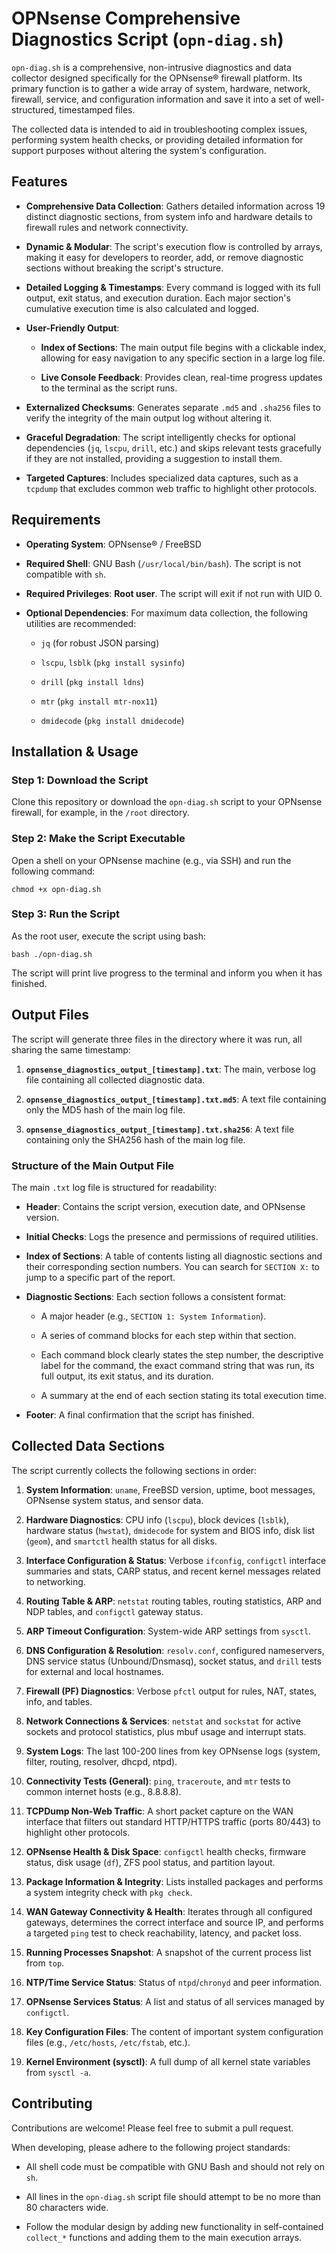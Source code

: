 # OPNsense Comprehensive Diagnostics Script (`opn-diag.sh`)

`opn-diag.sh` is a comprehensive, non-intrusive diagnostics and data collector designed specifically for the OPNsense® firewall platform. Its primary function is to gather a wide array of system, hardware, network, firewall, service, and configuration information and save it into a set of well-structured, timestamped files.

The collected data is intended to aid in troubleshooting complex issues, performing system health checks, or providing detailed information for support purposes without altering the system's configuration.

## Features

* **Comprehensive Data Collection**: Gathers detailed information across 19 distinct diagnostic sections, from system info and hardware details to firewall rules and network connectivity.

* **Dynamic & Modular**: The script's execution flow is controlled by arrays, making it easy for developers to reorder, add, or remove diagnostic sections without breaking the script's structure.

* **Detailed Logging & Timestamps**: Every command is logged with its full output, exit status, and execution duration. Each major section's cumulative execution time is also calculated and logged.

* **User-Friendly Output**:

    * **Index of Sections**: The main output file begins with a clickable index, allowing for easy navigation to any specific section in a large log file.

    * **Live Console Feedback**: Provides clean, real-time progress updates to the terminal as the script runs.

* **Externalized Checksums**: Generates separate `.md5` and `.sha256` files to verify the integrity of the main output log without altering it.

* **Graceful Degradation**: The script intelligently checks for optional dependencies (`jq`, `lscpu`, `drill`, etc.) and skips relevant tests gracefully if they are not installed, providing a suggestion to install them.

* **Targeted Captures**: Includes specialized data captures, such as a `tcpdump` that excludes common web traffic to highlight other protocols.

## Requirements

* **Operating System**: OPNsense® / FreeBSD

* **Required Shell**: GNU Bash (`/usr/local/bin/bash`). The script is not compatible with `sh`.

* **Required Privileges**: **Root user**. The script will exit if not run with UID 0.

* **Optional Dependencies**: For maximum data collection, the following utilities are recommended:

    * `jq` (for robust JSON parsing)

    * `lscpu`, `lsblk` (`pkg install sysinfo`)

    * `drill` (`pkg install ldns`)

    * `mtr` (`pkg install mtr-nox11`)

    * `dmidecode` (`pkg install dmidecode`)

## Installation & Usage

### Step 1: Download the Script

Clone this repository or download the `opn-diag.sh` script to your OPNsense firewall, for example, in the `/root` directory.

### Step 2: Make the Script Executable

Open a shell on your OPNsense machine (e.g., via SSH) and run the following command:

`chmod +x opn-diag.sh`

### Step 3: Run the Script

As the root user, execute the script using bash:

`bash ./opn-diag.sh`

The script will print live progress to the terminal and inform you when it has finished.

## Output Files

The script will generate three files in the directory where it was run, all sharing the same timestamp:

1.  **`opnsense_diagnostics_output_[timestamp].txt`**: The main, verbose log file containing all collected diagnostic data.

2.  **`opnsense_diagnostics_output_[timestamp].txt.md5`**: A text file containing only the MD5 hash of the main log file.

3.  **`opnsense_diagnostics_output_[timestamp].txt.sha256`**: A text file containing only the SHA256 hash of the main log file.

### Structure of the Main Output File

The main `.txt` log file is structured for readability:

* **Header**: Contains the script version, execution date, and OPNsense version.

* **Initial Checks**: Logs the presence and permissions of required utilities.

* **Index of Sections**: A table of contents listing all diagnostic sections and their corresponding section numbers. You can search for `SECTION X:` to jump to a specific part of the report.

* **Diagnostic Sections**: Each section follows a consistent format:

    * A major header (e.g., `SECTION 1: System Information`).

    * A series of command blocks for each step within that section.

    * Each command block clearly states the step number, the descriptive label for the command, the exact command string that was run, its full output, its exit status, and its duration.

    * A summary at the end of each section stating its total execution time.

* **Footer**: A final confirmation that the script has finished.

## Collected Data Sections

The script currently collects the following sections in order:

1.  **System Information**: `uname`, FreeBSD version, uptime, boot messages, OPNsense system status, and sensor data.

2.  **Hardware Diagnostics**: CPU info (`lscpu`), block devices (`lsblk`), hardware status (`hwstat`), `dmidecode` for system and BIOS info, disk list (`geom`), and `smartctl` health status for all disks.

3.  **Interface Configuration & Status**: Verbose `ifconfig`, `configctl` interface summaries and stats, CARP status, and recent kernel messages related to networking.

4.  **Routing Table & ARP**: `netstat` routing tables, routing statistics, ARP and NDP tables, and `configctl` gateway status.

5.  **ARP Timeout Configuration**: System-wide ARP settings from `sysctl`.

6.  **DNS Configuration & Resolution**: `resolv.conf`, configured nameservers, DNS service status (Unbound/Dnsmasq), socket status, and `drill` tests for external and local hostnames.

7.  **Firewall (PF) Diagnostics**: Verbose `pfctl` output for rules, NAT, states, info, and tables.

8.  **Network Connections & Services**: `netstat` and `sockstat` for active sockets and protocol statistics, plus mbuf usage and interrupt stats.

9.  **System Logs**: The last 100-200 lines from key OPNsense logs (system, filter, routing, resolver, dhcpd, ntpd).

10. **Connectivity Tests (General)**: `ping`, `traceroute`, and `mtr` tests to common internet hosts (e.g., 8.8.8.8).

11. **TCPDump Non-Web Traffic**: A short packet capture on the WAN interface that filters out standard HTTP/HTTPS traffic (ports 80/443) to highlight other protocols.

12. **OPNsense Health & Disk Space**: `configctl` health checks, firmware status, disk usage (`df`), ZFS pool status, and partition layout.

13. **Package Information & Integrity**: Lists installed packages and performs a system integrity check with `pkg check`.

14. **WAN Gateway Connectivity & Health**: Iterates through all configured gateways, determines the correct interface and source IP, and performs a targeted `ping` test to check reachability, latency, and packet loss.

15. **Running Processes Snapshot**: A snapshot of the current process list from `top`.

16. **NTP/Time Service Status**: Status of `ntpd`/`chronyd` and peer information.

17. **OPNsense Services Status**: A list and status of all services managed by `configctl`.

18. **Key Configuration Files**: The content of important system configuration files (e.g., `/etc/hosts`, `/etc/fstab`, etc.).

19. **Kernel Environment (sysctl)**: A full dump of all kernel state variables from `sysctl -a`.

## Contributing

Contributions are welcome! Please feel free to submit a pull request.

When developing, please adhere to the following project standards:

* All shell code must be compatible with GNU Bash and should not rely on `sh`.

* All lines in the `opn-diag.sh` script file should attempt to be no more than 80 characters wide.

* Follow the modular design by adding new functionality in self-contained `collect_*` functions and adding them to the main execution arrays.
